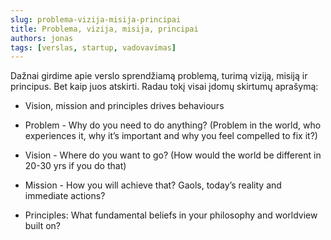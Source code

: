 ```yaml
---
slug: problema-vizija-misija-principai
title: Problema, vizija, misija, principai
authors: jonas
tags: [verslas, startup, vadovavimas]
---
```



Dažnai girdime apie verslo sprendžiamą problemą, turimą viziją, misiją ir principus. Bet kaip juos atskirti. Radau tokį visai įdomų skirtumų aprašymą:

- Vision, mission and principles drives behaviours 

- Problem - Why do you need to do anything? (Problem in the world, who experiences it, why it’s important and why you feel compelled to fix it?)

- Vision - Where do you want to go?  (How would the world be different in 20-30 yrs if you do that)

- Mission - How you will achieve that? Gaols, today’s reality and immediate actions?

- Principles: What fundamental beliefs in your philosophy and worldview built on? 
